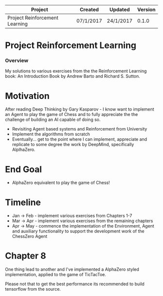 
| Project                        | Created   | Updated    | Version |
|--------------------------------|-----------|------------|---------|
| Project Reinforcement Learning | 07/1/2017 | 24/1/2017  | 0.1.0   |

# Project Reinforcement Learning

### Overview

My solutions to various exercises from the the Reinforcement Learning book: An Introduction Book by Andrew Barto and Richard S. Sutton.

# Motivation

After reading Deep Thinking by Gary Kasparov - I know want to implement an Agent to play the game of Chess and to fully appreciate the the challenge of building an AI capable of doing so.

*   Revisiting Agent based systems and Reinforcement from University
*   Implement the algorithms from scratch
*   Eventually... get to the point where I can implement, appreciate and replicate to some degree the work by DeepMind, specifically AlplhaZero.

# End Goal

*   AlphaZero equivalent to play the game of Chess!

# Timeline

*   Jan -> Feb - implement various exercises from Chapters 1-7
*   Mar -> Apr - implement various exercises from the remaining chapters
*   Apr -> May - commence the implementation of the Environment, Agent and auxiliary functionality to support the development work of the ChessZero Agent

# Chapter 8

One thing lead to another and I've implemented a AlphaZero styled implementation, applied to the game of TicTacToe.

Please not that to get the best performance its recommended to build tensorflow from the source.
